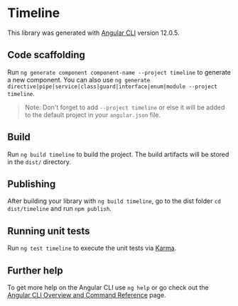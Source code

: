 # Timeline

This library was generated with [Angular CLI](https://github.com/angular/angular-cli) version 12.0.5.

## Code scaffolding

Run `ng generate component component-name --project timeline` to generate a new component. You can also use `ng generate directive|pipe|service|class|guard|interface|enum|module --project timeline`.
> Note: Don't forget to add `--project timeline` or else it will be added to the default project in your `angular.json` file. 

## Build

Run `ng build timeline` to build the project. The build artifacts will be stored in the `dist/` directory.

## Publishing

After building your library with `ng build timeline`, go to the dist folder `cd dist/timeline` and run `npm publish`.

## Running unit tests

Run `ng test timeline` to execute the unit tests via [Karma](https://karma-runner.github.io).

## Further help

To get more help on the Angular CLI use `ng help` or go check out the [Angular CLI Overview and Command Reference](https://angular.io/cli) page.
